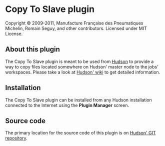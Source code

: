 Copy To Slave plugin
====================
Copyright &copy; 2009-2011, Manufacture Française des Pneumatiques Michelin, Romain Seguy, and other contributors. Licensed under MIT License.

About this plugin
-----------------
The Copy To Slave plugin is meant to be used from [Hudson][2] to provide a way to copy files located somewhere on Hudson' master node to the jobs' workspaces. Please take a look at [Hudson' wiki][3] to get detailed information.

Installation
------------
The Copy To Slave plugin can be installed from any Hudson installation connected to the Internet using the **Plugin Manager** screen.

Source code
-----------
The primary location for the source code of this plugin is on [Hudson' GIT repository][5].

[2]: http://hudson-ci.org/
[3]: http://wiki.hudson-ci.org/display/HUDSON/Copy+To+Slave+Plugin
[5]: https://github.com/hudson3-plugins/copy-to-slave-plugin
